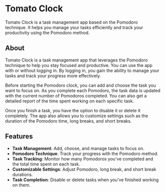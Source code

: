 # Tomato Clock

Tomato Clock is a task management app based on the Pomodoro technique. It helps you manage your tasks efficiently and track your productivity using the Pomodoro method.

## About

Tomato Clock is a task management app that leverages the Pomodoro technique to help you stay focused and productive. You can use the app with or without logging in. By logging in, you gain the ability to manage your tasks and track your progress more effectively.

Before starting the Pomodoro clock, you can add and choose the task you want to focus on. As you complete each Pomodoro, the task data is updated with the current number of Pomodoros completed. You can also get a detailed report of the time spent working on each specific task.

Once you finish a task, you have the option to disable it or delete it completely. The app also allows you to customize settings such as the duration of the Pomodoro time, long breaks, and short breaks.

## Features

- **Task Management**: Add, choose, and manage tasks to focus on.
- **Pomodoro Technique**: Track your progress with the Pomodoro method.
- **Task Tracking**: Monitor how many Pomodoros you've completed and the total time spent on each task.
- **Customizable Settings**: Adjust Pomodoro, long break, and short break durations.
- **Task Completion**: Disable or delete tasks when you've finished working on them.
